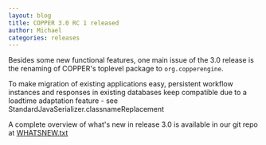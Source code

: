 ```yaml
---
layout: blog
title: COPPER 3.0 RC 1 released
author: Michael
categories: releases
---
```


Besides some new functional features, one main issue of the 3.0 release is the renaming of COPPER's toplevel package to `org.copperengine`.

To make migration of existing applications easy, persistent workflow instances and responses in existing databases keep compatible due to a loadtime adaptation feature - see StandardJavaSerializer.classnameReplacement

A complete overview of what's new in release 3.0 is available in our git repo at [WHATSNEW.txt](https://github.com/copper-engine/copper-engine/blob/3.0-RC.1/WHATSNEW.txt)

